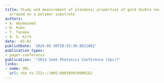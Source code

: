 ```yaml
---
title: Study and measurement of plasmonic properties of gold double nanotube structure
  arrayed on a polymer substrate
authors:
- A. Abumazwed
- W. Kubo
- T. Tanaka
- A. G. Kirk
date: -01-01
publishDate: '2024-05-30T20:52:39.862106Z'
publication_types:
- paper-conference
publication: '*2013 Ieee Photonics Conference (Ipc)*'
links:
- name: URL
  url: <Go to ISI>://WOS:000369918000162
---
```

